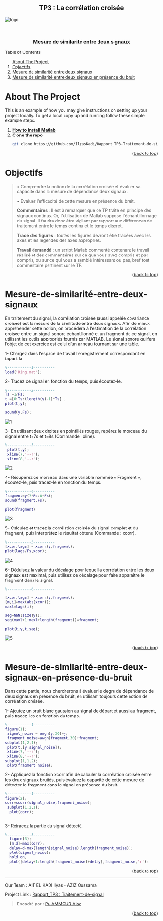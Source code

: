 <div id="top"></div>


<!-- PROJECT LOGO -->
<div align="center">
  <h2 align="center">TP3 : La corrélation croisée</h2>
</div>

![logo](https://user-images.githubusercontent.com/80456274/151718182-54d53cc9-69bb-4710-af0e-f2fda10c0743.jpg)

<br />
<div align="center">
  <h3 align="center">Mesure de similarité entre deux signaux</h3>
</div>


<!-- TABLE OF CONTENTS -->

  <summary>Table of Contents</summary>
  <ol>      
      <a href="#about-the-project">About The Project</a>         
      <li><a href="#Objectifs">Objectifs</a></li>
      <li><a href="#Mesure-de-similarité-entre-deux-signaux">Mesure de similarité entre deux signaux</a></li> 
      <li><a href="#Mesure-de-similarité-entre-deux-signaux-en-présence-du-bruit">Mesure de similarité entre deux signaux en présence du bruit</a></li> 
  </ol>

 

<!-- ABOUT THE PROJECT -->
# About The Project
This is an example of how you may give instructions on setting up your project locally.
To get a local copy up and running follow these simple example steps.

1. [**How to install Matlab**](https://csuf.screenstepslive.com/s/12867/m/48670/l/1263150-matlab-download-installation-for-windows-students)
2. **Clone the repo**
   ```sh
   git clone https://github.com/IlyasKadi/Rapport_TP3-Traitement-de-signal.git
   ```
 
<p align="right">(<a href="#top">back to top</a>)</p>


<!-- Overview -->
# Objectifs

> • Comprendre la notion de la corrélation croisée et évaluer sa capacité dans la
> mesure de dépendance deux signaux.
> 
> • Evaluer l’efficacité de cette mesure en présence du bruit.
> 
> **Commentaires** : Il est à remarquer que ce TP traite en principe des signaux continus.
> Or, l'utilisation de Matlab suppose l'échantillonnage du signal. Il faudra donc être
> vigilant par rapport aux différences de traitement entre le temps continu et le temps
> discret.
> 
> **Tracé des figures** : toutes les figures devront être tracées avec les axes et les
> légendes des axes appropriés.
> 
> **Travail demandé** : un script Matlab commenté contenant le travail réalisé et des
> commentaires sur ce que vous avez compris et pas compris, ou sur ce qui vous a
> semblé intéressant ou pas, bref tout commentaire pertinent sur le TP.


<p align="right">(<a href="#top">back to top</a>)</p>



# Mesure-de-similarité-entre-deux-signaux
En traitement du signal, la corrélation croisée (aussi appelée covariance croisée) est
la mesure de la similitude entre deux signaux. Afin de mieux appréhender cette notion,
on procédera à l’estimation de la corrélation croisée entre un signal sonore
échantillonné et un fragment de ce signal, en utilisant les outils appropriés fournis par
MATLAB. Le signal sonore qui fera l’objet de cet exercice est celui d’un anneau
tournant sur une table.

1- Chargez dans l’espace de travail l’enregistrement correspondant en tapant la

```matlab
%-----------1----------
load('Ring.mat');

```

2- Tracez ce signal en fonction du temps, puis écoutez-le.

```matlab
%-----------2----------
Ts =1/Fs;
t =[0:Ts:(length(y)-1)*Ts] ;
plot(t,y);

sound(y,Fs);

```
![1](https://user-images.githubusercontent.com/80456274/152686487-01aca24a-931b-4f70-86a3-5906bfe63eec.jpg)


3- En utilisant deux droites en pointillés rouges, repérez le morceau du signal entre
t=7s et t=8s (Commande : xline).

```matlab
%-----------3----------
 plot(t,y);
 xline(7,'--r');
 xline(8,'--r');

```

![2](https://user-images.githubusercontent.com/80456274/152686495-21947afe-94fb-4925-bfa4-79edf2c8dd02.jpg)


4- Récupérez ce morceau dans une variable nommée « Fragment », écoutez-le, puis
tracez-le en fonction du temps.

```matlab
%-----------4----------
fragment=y(7*Fs:8*Fs);
sound(fragment,Fs);

plot(fragment)

```

![3](https://user-images.githubusercontent.com/80456274/152686510-77b09f2e-a5a5-4cc1-ac08-e1e9e7a8d195.jpg)


5- Calculez et tracez la corrélation croisée du signal complet et du fragment, puis
Interprétez le résultat obtenu (Commande : xcorr).

```matlab
%-----------5----------
[xcor,lags] = xcorr(y,fragment);
plot(lags/Fs,xcor);

```

![4](https://user-images.githubusercontent.com/80456274/152686515-83a1592f-7e5a-4e5a-80ad-dff256c80189.jpg)


6- Déduisez la valeur du décalage pour lequel la corrélation entre les deux signaux est
maximal, puis utilisez ce décalage pour faire apparaitre le fragment dans le signal.

```matlab
%-----------6----------

[xcor,lags] = xcorr(y,fragment);
[m,i]=max(abs(xcor));
maxl=lags(i);

seg=NaN(size(y));
seg(maxl+1:maxl+length(fragment))=fragment;

plot(t,y,t,seg);

```

![5](https://user-images.githubusercontent.com/80456274/152686520-dbefbeed-6fb3-4b4f-8ecf-b78045a24585.jpg)


<p align="right">(<a href="#top">back to top</a>)</p>


# Mesure-de-similarité-entre-deux-signaux-en-présence-du-bruit
Dans cette partie, nous chercherons à évaluer le degré de dépendance de deux
signaux en présence du bruit, en utilisant toujours cette notion de corrélation croisée.

1- Ajoutez un bruit blanc gaussien au signal de départ et aussi au fragment, puis
tracez-les en fonction du temps.

```matlab
%-----------1----------
figure(1);
 signal_noise = awgn(y,30)+y;
 fragment_noise=awgn(fragment,30)+fragment;
subplot(1,2,1);
 plot(t,[y signal_noise]);
 xline(7,'--r');
 xline(8,'--r');
subplot(1,1,2);
 plot(fragment_noise);

```

2- Appliquez la fonction xcorr afin de calculer la corrélation croisée entre les deux
signaux bruités, puis évaluez la capacité de cette mesure de détecter le fragment dans
le signal en présence du bruit.

```matlab
%-----------1----------
figure(2);
corr=xcorr(signal_noise,fragment_noise);
 subplot(1,2,1);
  plot(corr);
  

```

3- Retracez la partie du signal détecté. 

```matlab
%-----------3----------
  figure(3);
  [m,d]=max(corr);     
  delay=d-max(length(signal_noise),length(fragment_noise));  
  plot(signal_noise);
  hold on,
  plot([delay+1:length(fragment_noise)+delay],fragment_noise,'r');

```



<p align="right">(<a href="#top">back to top</a>)</p>



 
-------------------------------------------------------------------------------------------------------------------------------------------------------------------
 Our Team     : [AIT EL KADI Ilyas](https://github.com/IlyasKadi) - [AZIZ Oussama](https://github.com/ATAMAN0)  
 
   Project Link : [Rapport_TP3 : Traitement-de-signal](https://github.com/IlyasKadi/Rapport_TP3-Traitement-de-signal)   
 
  > Encadré par  : [Pr. AMMOUR Alae](https://ma.linkedin.com/in/alae-ammour-583678b2)  
                                                                                             
<p align="right">(<a href="#top">back to top</a>)</p>

